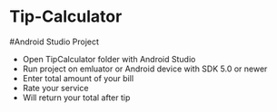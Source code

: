# Tip-Calculator

#Android Studio Project
* Open TipCalculator folder with Android Studio
* Run project on emluator or Android device with SDK 5.0 or newer
* Enter total amount of your bill
* Rate your service
* Will return your total after tip
